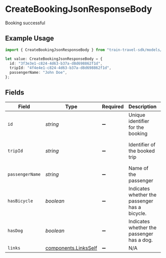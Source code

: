 # CreateBookingJsonResponseBody

Booking successful

## Example Usage

```typescript
import { CreateBookingJsonResponseBody } from "train-travel-sdk/models/operations";

let value: CreateBookingJsonResponseBody = {
  id: "3f3e3e1-c824-4d63-b37a-d8d698862f1d",
  tripId: "4f4e4e1-c824-4d63-b37a-d8d698862f1d",
  passengerName: "John Doe",
};
```

## Fields

| Field                                                        | Type                                                         | Required                                                     | Description                                                  | Example                                                      |
| ------------------------------------------------------------ | ------------------------------------------------------------ | ------------------------------------------------------------ | ------------------------------------------------------------ | ------------------------------------------------------------ |
| `id`                                                         | *string*                                                     | :heavy_minus_sign:                                           | Unique identifier for the booking                            | 3f3e3e1-c824-4d63-b37a-d8d698862f1d                          |
| `tripId`                                                     | *string*                                                     | :heavy_minus_sign:                                           | Identifier of the booked trip                                | 4f4e4e1-c824-4d63-b37a-d8d698862f1d                          |
| `passengerName`                                              | *string*                                                     | :heavy_minus_sign:                                           | Name of the passenger                                        | John Doe                                                     |
| `hasBicycle`                                                 | *boolean*                                                    | :heavy_minus_sign:                                           | Indicates whether the passenger has a bicycle.               |                                                              |
| `hasDog`                                                     | *boolean*                                                    | :heavy_minus_sign:                                           | Indicates whether the passenger has a dog.                   |                                                              |
| `links`                                                      | [components.LinksSelf](../../models/components/linksself.md) | :heavy_minus_sign:                                           | N/A                                                          |                                                              |